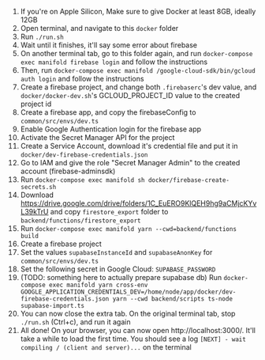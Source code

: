 1. If you're on Apple Silicon, Make sure to give Docker at least 8GB, ideally 12GB
2. Open terminal, and navigate to this `docker` folder
3. Run `./run.sh`
4. Wait until it finishes, it'll say some error about firebase
5. On another terminal tab, go to this folder again, and run `docker-compose exec manifold firebase login` and follow the instructions
6. Then, run `docker-compose exec manifold /google-cloud-sdk/bin/gcloud auth login` and follow the instructions
7. Create a firebase project, and change both `.firebaserc`'s dev value, and `docker/docker-dev.sh`'s GCLOUD_PROJECT_ID value to the created project id
8. Create a firebase app, and copy the firebaseConfig to `common/src/envs/dev.ts`
9. Enable Google Authentication login for the firebase app
10. Activate the Secret Manager API for the project
11. Create a Service Account, download it's credential file and put it in `docker/dev-firebase-credentials.json`
12. Go to IAM and give the role "Secret Manager Admin" to the created account (firebase-adminsdk)
13. Run `docker-compose exec manifold sh docker/firebase-create-secrets.sh`
14. Download https://drive.google.com/drive/folders/1C_EuERO9KlQEH9hg9aCMjcKYvL39kTrU and copy `firestore_export` folder to `backend/functions/firestore_export`
15. Run `docker-compose exec manifold yarn --cwd=backend/functions build`
16. Create a firebase project
17. Set the values `supabaseInstanceId` and `supabaseAnonKey` for `common/src/envs/dev.ts`
18. Set the following secret in Google Cloud: `SUPABASE_PASSWORD`
19. (TODO: something here to actually prepare supabase db) Run `docker-compose exec manifold yarn cross-env GOOGLE_APPLICATION_CREDENTIALS_DEV=/home/node/app/docker/dev-firebase-credentials.json yarn --cwd backend/scripts ts-node supabase-import.ts`
20. You can now close the extra tab. On the original terminal tab, stop `./run.sh` (Ctrl+c), and run it again
21. All done! On your browser, you can now open http://localhost:3000/. It'll take a while to load the first time. You should see a log `[NEXT] - wait compiling / (client and server)...` on the terminal
